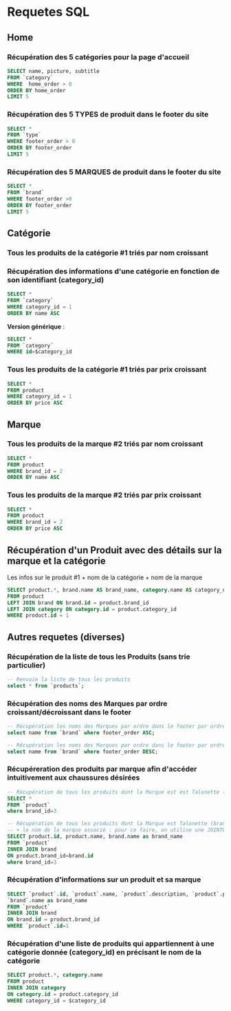 # Requetes SQL


## Home

### Récupération des 5 catégories pour la page d'accueil
```sql
SELECT name, picture, subtitle
FROM `category`
WHERE  home_order > 0
ORDER BY home_order
LIMIT 5
```

### Récupération des 5 TYPES de produit dans le footer du site
```sql
SELECT *
FROM `type`
WHERE footer_order > 0
ORDER BY footer_order
LIMIT 5
```

### Récupération des 5 MARQUES de produit dans le footer du site
```sql
SELECT *
FROM `brand`
WHERE footer_order >0
ORDER BY footer_order
LIMIT 5
```

## Catégorie

### Tous les produits de la catégorie #1 triés par nom croissant

### Récupération des informations d'une catégorie en fonction de son identifiant (category_id)
```sql
SELECT *
FROM `category`
WHERE category_id = 1
ORDER BY name ASC
```

**Version générique** : 

```sql
SELECT *
FROM `category`
WHERE id=$category_id

```

### Tous les produits de la catégorie #1 triés par prix croissant

```sql
SELECT *
FROM product
WHERE category_id = 1
ORDER BY price ASC
```

## Marque

### Tous les produits de la marque #2 triés par nom croissant

```sql
SELECT *
FROM product
WHERE brand_id = 2
ORDER BY name ASC
```

### Tous les produits de la marque #2 triés par prix croissant

```sql
SELECT *
FROM product
WHERE brand_id = 2
ORDER BY price ASC
```

## Récupération d'un Produit avec des détails sur la marque et la catégorie

Les infos sur le produit #1 + nom de la catégorie + nom de la marque

```sql
SELECT product.*, brand.name AS brand_name, category.name AS category_name
FROM product
LEFT JOIN brand ON brand.id = product.brand_id
LEFT JOIN category ON category.id = product.category_id
WHERE product.id = 1
```


## Autres requetes (diverses)

### Récupération de la liste de tous les Produits (sans trie particulier)
```sql
-- Renvoie la liste de tous les produits
select * from `products`;
```


### Récupération des noms des Marques par ordre croissant/décroissant dans le footer
```sql
-- Récupération les noms des Marques par ordre dans le footer par ordre croissant (ASC par défaut)
select name from `brand` where footer_order ASC;
```

```sql
-- Récupération les noms des Marques par ordre dans le footer par ordre décroissant
select name from `brand` where footer_order DESC;
```

### Récupéreration des produits par marque afin d'accéder intuitivement aux chaussures désirées

```sql
-- Récupération de tous les produits dont la Marque est est Talonette (id=3)
SELECT *
FROM `product`
where brand_id=3

```


```sql
-- Récupération de tous les produits dont la Marque est Talonette (brand_id=3)
-- + le nom de la marque associé : pour ce faire, on utilise une JOINTURE
SELECT product.id, product.name, brand.name as brand_name
FROM `product`
INNER JOIN brand
ON product.brand_id=brand.id
where brand_id=3
```


### Récupération d'informations sur un produit et sa marque
```sql
SELECT `product`.id, `product`.name, `product`.description, `product`.picture,`product`.price, `product`.rate,
`brand`.name as brand_name
FROM `product`
INNER JOIN brand
ON brand.id = product.brand_id
WHERE `product`.id=1
```

### Récupération d'une liste de produits qui appartiennent à une catégorie donnée (category_id) en précisant le nom de la catégorie

```sql
SELECT product.*, category.name
FROM product
INNER JOIN category
ON category.id = product.category_id
WHERE category_id = $category_id
```